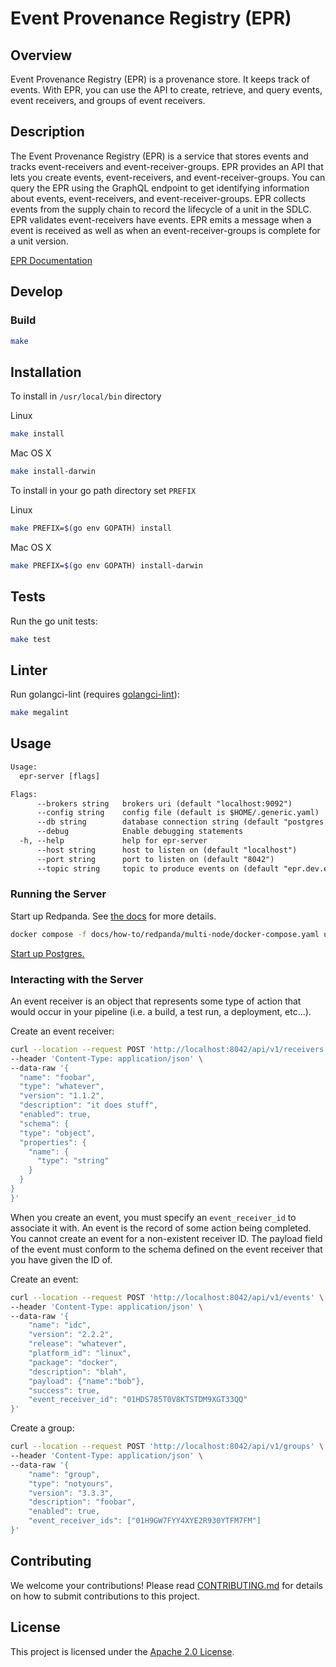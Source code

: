 # Event Provenance Registry (EPR)

## Overview

Event Provenance Registry (EPR) is a provenance store. It keeps track of events.
With EPR, you can use the API to create, retrieve, and query events, event
receivers, and groups of event receivers.

## Description

The Event Provenance Registry (EPR) is a service that stores events and tracks
event-receivers and event-receiver-groups. EPR provides an API that lets you
create events, event-receivers, and event-receiver-groups. You can query the EPR
using the GraphQL endpoint to get identifying information about events,
event-receivers, and event-receiver-groups. EPR collects events from the supply
chain to record the lifecycle of a unit in the SDLC. EPR validates
event-receivers have events. EPR emits a message when a event is received as
well as when an event-receiver-groups is complete for a unit version.

[EPR Documentation](./docs/README.md)

## Develop

### Build

```bash
make
```

## Installation

To install in `/usr/local/bin` directory

Linux

```bash
make install
```

Mac OS X

```bash
make install-darwin
```

To install in your go path directory set `PREFIX`

Linux

```bash
make PREFIX=$(go env GOPATH) install
```

Mac OS X

```bash
make PREFIX=$(go env GOPATH) install-darwin
```

## Tests

Run the go unit tests:

```bash
make test
```

## Linter

Run golangci-lint (requires
[golangci-lint](https://golangci-lint.run/usage/install/)):

```bash
make megalint
```

## Usage

```txt
Usage:
  epr-server [flags]

Flags:
      --brokers string   brokers uri (default "localhost:9092")
      --config string    config file (default is $HOME/.generic.yaml)
      --db string        database connection string (default "postgres://localhost:5432")
      --debug            Enable debugging statements
  -h, --help             help for epr-server
      --host string      host to listen on (default "localhost")
      --port string      port to listen on (default "8042")
      --topic string     topic to produce events on (default "epr.dev.events")
```

### Running the Server

Start up Redpanda. See
[the docs](docs/how-to/redpanda/multi-node/redpanda_deploy.md) for more details.

```bash
docker compose -f docs/how-to/redpanda/multi-node/docker-compose.yaml up -d
```

[Start up Postgres.](docs/how-to/start-server/README.md)

### Interacting with the Server

An event receiver is an object that represents some type of action that would
occur in your pipeline (i.e. a build, a test run, a deployment, etc...).

Create an event receiver:

```bash
curl --location --request POST 'http://localhost:8042/api/v1/receivers' \
--header 'Content-Type: application/json' \
--data-raw '{
  "name": "foobar",
  "type": "whatever",
  "version": "1.1.2",
  "description": "it does stuff",
  "enabled": true,
  "schema": {
  "type": "object",
  "properties": {
    "name": {
      "type": "string"
    }
  }
}
}'
```

When you create an event, you must specify an `event_receiver_id` to associate
it with. An event is the record of some action being completed. You cannot
create an event for a non-existent receiver ID. The payload field of the event
must conform to the schema defined on the event receiver that you have given the
ID of.

Create an event:

```bash
curl --location --request POST 'http://localhost:8042/api/v1/events' \
--header 'Content-Type: application/json' \
--data-raw '{
    "name": "idc",
    "version": "2.2.2",
    "release": "whatever",
    "platform_id": "linux",
    "package": "docker",
    "description": "blah",
    "payload": {"name":"bob"},
    "success": true,
    "event_receiver_id": "01HDS785T0V8KTSTDM9XGT33QQ"
}'
```

Create a group:

```bash
curl --location --request POST 'http://localhost:8042/api/v1/groups' \
--header 'Content-Type: application/json' \
--data-raw '{
    "name": "group",
    "type": "notyours",
    "version": "3.3.3",
    "description": "foobar",
    "enabled": true,
    "event_receiver_ids": ["01H9GW7FYY4XYE2R930YTFM7FM"]
}'
```

## Contributing

We welcome your contributions! Please read [CONTRIBUTING.md](CONTRIBUTING.md)
for details on how to submit contributions to this project.

## License

This project is licensed under the [Apache 2.0 License](LICENSE).
